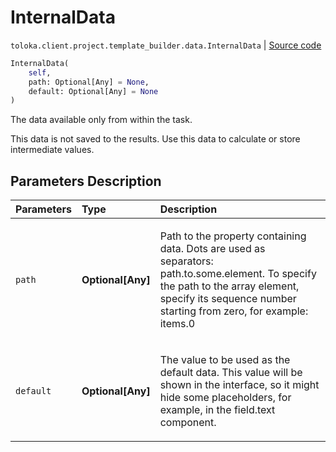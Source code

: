 # InternalData
`toloka.client.project.template_builder.data.InternalData` | [Source code](https://github.com/Toloka/toloka-kit/blob/v1.1.1/src/client/project/template_builder/data.py#L53)

```python
InternalData(
    self,
    path: Optional[Any] = None,
    default: Optional[Any] = None
)
```

The data available only from within the task.


This data is not saved to the results. Use this data to calculate or store intermediate values.

## Parameters Description

| Parameters | Type | Description |
| :----------| :----| :-----------|
`path`|**Optional\[Any\]**|<p>Path to the property containing data. Dots are used as separators: path.to.some.element. To specify the path to the array element, specify its sequence number starting from zero, for example: items.0</p>
`default`|**Optional\[Any\]**|<p>The value to be used as the default data. This value will be shown in the interface, so it might hide some placeholders, for example, in the field.text component.</p>

